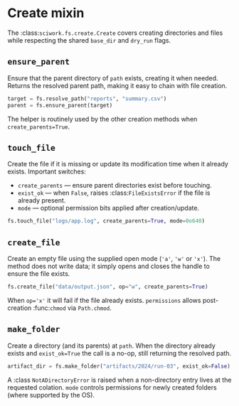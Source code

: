 # Create mixin

The :class:`sciwork.fs.create.Create` covers creating directories and
files while respecting the shared ``base_dir`` and ``dry_run`` flags.

## ``ensure_parent``

Ensure that the parent directory of ``path`` exists, creating it when needed.
Returns the resolved parent path, making it easy to chain with file creation.

```python
target = fs.resolve_path("reports", "summary.csv")
parent = fs.ensure_parent(target)
```

The helper is routinely used by the other creation methods when
``create_parents=True``.

## ``touch_file``

Create the file if it is missing or update its modification time when it
already exists. Important switches:

- ``create_parents`` — ensure parent directories exist before touching.
- ``exist_ok`` — when ``False``, raises :class:`FileExistsError` if the file is already present.
- ``mode`` — optional permission bits applied after creation/update.

```python
fs.touch_file("logs/app.log", create_parents=True, mode=0o640)
```

## ``create_file``

Create an empty file using the supplied open mode (``'a'``, ``'w'`` or ``'x'``).
The method does not write data; it simply opens and closes the handle to ensure
the file exists.

```python
fs.create_file("data/output.json", op="w", create_parents=True)
```

When ``op='x'`` it will fail if the file already exists.
``permissions`` allows post-creation :func:`chmod` via ``Path.chmod``.

## ``make_folder``

Create a directory (and its parents) at ``path``. When the directory already
exists and ``exist_ok=True`` the call is a no-op, still returning the resolved
path.

```python
artifact_dir = fs.make_folder("artifacts/2024/run-03", exist_ok=False)
```

A :class `NotADirectoryError` is raised when a non-directory entry lives at the
requested colation. ``mode`` controls permissions for newly created folders
(where supported by the OS).